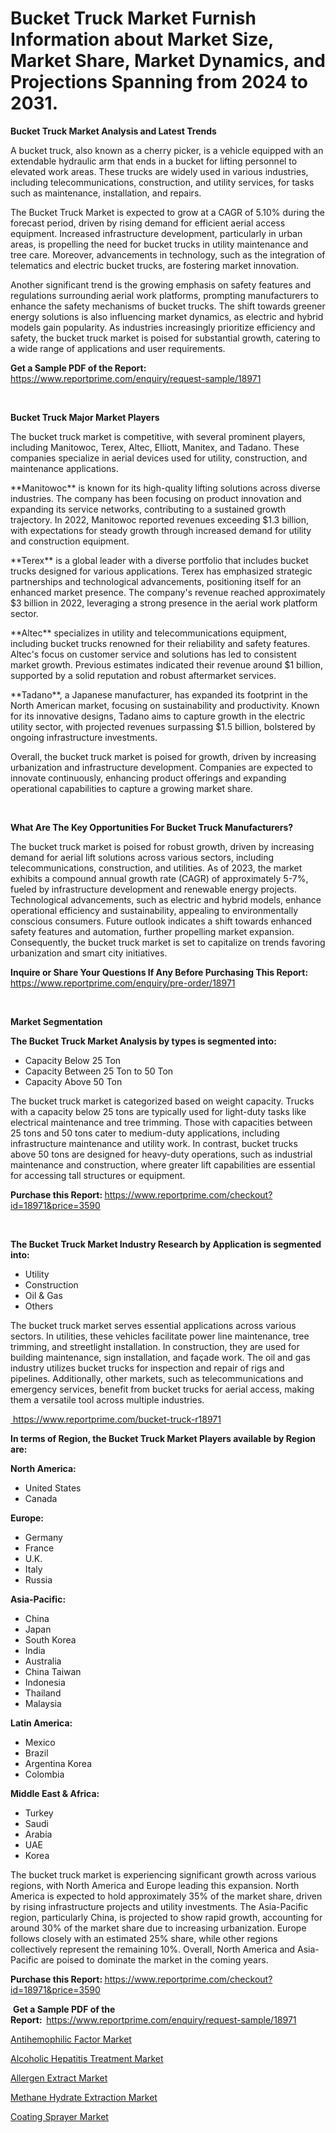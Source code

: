 <p><h1>Bucket Truck Market Furnish Information about Market Size, Market Share, Market Dynamics, and Projections Spanning from 2024 to 2031.</h1></p><p><strong>Bucket Truck Market Analysis and Latest Trends</strong></p>
<p><p>A bucket truck, also known as a cherry picker, is a vehicle equipped with an extendable hydraulic arm that ends in a bucket for lifting personnel to elevated work areas. These trucks are widely used in various industries, including telecommunications, construction, and utility services, for tasks such as maintenance, installation, and repairs.</p><p>The Bucket Truck Market is expected to grow at a CAGR of 5.10% during the forecast period, driven by rising demand for efficient aerial access equipment. Increased infrastructure development, particularly in urban areas, is propelling the need for bucket trucks in utility maintenance and tree care. Moreover, advancements in technology, such as the integration of telematics and electric bucket trucks, are fostering market innovation.</p><p>Another significant trend is the growing emphasis on safety features and regulations surrounding aerial work platforms, prompting manufacturers to enhance the safety mechanisms of bucket trucks. The shift towards greener energy solutions is also influencing market dynamics, as electric and hybrid models gain popularity. As industries increasingly prioritize efficiency and safety, the bucket truck market is poised for substantial growth, catering to a wide range of applications and user requirements.</p></p>
<p><strong>Get a Sample PDF of the Report:&nbsp;</strong> <a href="https://www.reportprime.com/enquiry/request-sample/18971?utm_campaign=62&utm_medium=2&utm_source=Github&utm_content=ia&utm_term=22112024&utm_id=bucket-truck">https://www.reportprime.com/enquiry/request-sample/18971</a></p>
<p>&nbsp;</p>
<p><strong>Bucket Truck Major Market Players</strong></p>
<p><p>The bucket truck market is competitive, with several prominent players, including Manitowoc, Terex, Altec, Elliott, Manitex, and Tadano. These companies specialize in aerial devices used for utility, construction, and maintenance applications.</p><p>**Manitowoc** is known for its high-quality lifting solutions across diverse industries. The company has been focusing on product innovation and expanding its service networks, contributing to a sustained growth trajectory. In 2022, Manitowoc reported revenues exceeding $1.3 billion, with expectations for steady growth through increased demand for utility and construction equipment.</p><p>**Terex** is a global leader with a diverse portfolio that includes bucket trucks designed for various applications. Terex has emphasized strategic partnerships and technological advancements, positioning itself for an enhanced market presence. The company's revenue reached approximately $3 billion in 2022, leveraging a strong presence in the aerial work platform sector.</p><p>**Altec** specializes in utility and telecommunications equipment, including bucket trucks renowned for their reliability and safety features. Altec's focus on customer service and solutions has led to consistent market growth. Previous estimates indicated their revenue around $1 billion, supported by a solid reputation and robust aftermarket services.</p><p>**Tadano**, a Japanese manufacturer, has expanded its footprint in the North American market, focusing on sustainability and productivity. Known for its innovative designs, Tadano aims to capture growth in the electric utility sector, with projected revenues surpassing $1.5 billion, bolstered by ongoing infrastructure investments.</p><p>Overall, the bucket truck market is poised for growth, driven by increasing urbanization and infrastructure development. Companies are expected to innovate continuously, enhancing product offerings and expanding operational capabilities to capture a growing market share.</p></p>
<p>&nbsp;</p>
<p><strong>What Are The Key Opportunities For Bucket Truck Manufacturers?</strong></p>
<p><p>The bucket truck market is poised for robust growth, driven by increasing demand for aerial lift solutions across various sectors, including telecommunications, construction, and utilities. As of 2023, the market exhibits a compound annual growth rate (CAGR) of approximately 5-7%, fueled by infrastructure development and renewable energy projects. Technological advancements, such as electric and hybrid models, enhance operational efficiency and sustainability, appealing to environmentally conscious consumers. Future outlook indicates a shift towards enhanced safety features and automation, further propelling market expansion. Consequently, the bucket truck market is set to capitalize on trends favoring urbanization and smart city initiatives.</p></p>
<p><strong>Inquire or Share Your Questions If Any Before Purchasing This Report:</strong> <a href="https://www.reportprime.com/enquiry/pre-order/18971?utm_campaign=62&utm_medium=2&utm_source=Github&utm_content=ia&utm_term=22112024&utm_id=bucket-truck">https://www.reportprime.com/enquiry/pre-order/18971</a></p>
<p>&nbsp;</p>
<p><strong>Market Segmentation</strong></p>
<p><strong>The Bucket Truck Market Analysis by types is segmented into:</strong></p>
<p><ul><li>Capacity Below 25 Ton</li><li>Capacity Between 25 Ton to 50 Ton</li><li>Capacity Above 50 Ton</li></ul></p>
<p><p>The bucket truck market is categorized based on weight capacity. Trucks with a capacity below 25 tons are typically used for light-duty tasks like electrical maintenance and tree trimming. Those with capacities between 25 tons and 50 tons cater to medium-duty applications, including infrastructure maintenance and utility work. In contrast, bucket trucks above 50 tons are designed for heavy-duty operations, such as industrial maintenance and construction, where greater lift capabilities are essential for accessing tall structures or equipment.</p></p>
<p><strong>Purchase this Report:&nbsp;</strong><a href="https://www.reportprime.com/checkout?id=18971&price=3590&utm_campaign=62&utm_medium=2&utm_source=Github&utm_content=ia&utm_term=22112024&utm_id=bucket-truck">https://www.reportprime.com/checkout?id=18971&price=3590</a></p>
<p>&nbsp;</p>
<p><strong>The Bucket Truck Market Industry Research by Application is segmented into:</strong></p>
<p><ul><li>Utility</li><li>Construction</li><li>Oil & Gas</li><li>Others</li></ul></p>
<p><p>The bucket truck market serves essential applications across various sectors. In utilities, these vehicles facilitate power line maintenance, tree trimming, and streetlight installation. In construction, they are used for building maintenance, sign installation, and façade work. The oil and gas industry utilizes bucket trucks for inspection and repair of rigs and pipelines. Additionally, other markets, such as telecommunications and emergency services, benefit from bucket trucks for aerial access, making them a versatile tool across multiple industries.</p></p>
<p><a href="https://www.reportprime.com/bucket-truck-r18971?utm_campaign=62&utm_medium=2&utm_source=Github&utm_content=ia&utm_term=22112024&utm_id=bucket-truck">&nbsp;https://www.reportprime.com/bucket-truck-r18971</a></p>
<p><strong>In terms of Region, the Bucket Truck Market Players available by Region are:</strong></p>
<p>
    <p> <strong> North America: </strong>
        <ul>
            <li>United States</li>
            <li>Canada</li>
        </ul>
        </p> 
    <p> <strong> Europe: </strong>
        <ul>
            <li>Germany</li>
            <li>France</li>
            <li>U.K.</li>
            <li>Italy</li>
            <li>Russia</li>
        </ul>
        </p> 
    <p> <strong> Asia-Pacific: </strong>
        <ul>
            <li>China</li>
            <li>Japan</li>
            <li>South Korea</li>
            <li>India</li>
            <li>Australia</li>
            <li>China Taiwan</li>
            <li>Indonesia</li>
            <li>Thailand</li>
            <li>Malaysia</li>
        </ul>
        </p> 
    <p> <strong> Latin America: </strong>
        <ul>
            <li>Mexico</li>
            <li>Brazil</li>
            <li>Argentina Korea</li>
            <li>Colombia</li>
        </ul>
        </p> 
    <p> <strong> Middle East & Africa: </strong>
        <ul>
            <li>Turkey</li>
            <li>Saudi</li>
            <li>Arabia</li>
            <li>UAE</li>
            <li>Korea</li>
        </ul>
    </p>
    </p>
<p><p>The bucket truck market is experiencing significant growth across various regions, with North America and Europe leading this expansion. North America is expected to hold approximately 35% of the market share, driven by rising infrastructure projects and utility investments. The Asia-Pacific region, particularly China, is projected to show rapid growth, accounting for around 30% of the market share due to increasing urbanization. Europe follows closely with an estimated 25% share, while other regions collectively represent the remaining 10%. Overall, North America and Asia-Pacific are poised to dominate the market in the coming years.</p></p>
<p><strong>Purchase this Report: </strong><a href="https://www.reportprime.com/checkout?id=18971&price=3590&utm_campaign=62&utm_medium=2&utm_source=Github&utm_content=ia&utm_term=22112024&utm_id=bucket-truck">https://www.reportprime.com/checkout?id=18971&price=3590</a></p>
<p>&nbsp;<strong>Get a Sample PDF of the Report:&nbsp;&nbsp;</strong><a href="https://www.reportprime.com/enquiry/request-sample/18971?utm_campaign=62&utm_medium=2&utm_source=Github&utm_content=ia&utm_term=22112024&utm_id=bucket-truck">https://www.reportprime.com/enquiry/request-sample/18971</a></p>
<p><strong></strong></p>
<p><p><a href="https://issuu.com/reportprime-2/docs/antihemophilic-factor-market-size-2_998440d400e12f?utm_campaign=62&utm_medium=2&utm_source=Github&utm_content=ia&utm_term=22112024&utm_id=bucket-truck">Antihemophilic Factor Market</a></p><p><a href="https://www.linkedin.com/pulse/alcoholic-hepatitis-treatment-market-analysis-report-2024-2031-obwfe?utm_campaign=62&utm_medium=2&utm_source=Github&utm_content=ia&utm_term=22112024&utm_id=bucket-truck">Alcoholic Hepatitis Treatment Market</a></p><p><a href="https://issuu.com/reportprime-2/docs/allergen-extract-market-size-2030.p_b1bb6d7269c248?utm_campaign=62&utm_medium=2&utm_source=Github&utm_content=ia&utm_term=22112024&utm_id=bucket-truck">Allergen Extract Market</a></p><p><a href="https://www.linkedin.com/pulse/methane-hydrate-extraction-market-analysis-trends-share-sales-zz4xe?utm_campaign=62&utm_medium=2&utm_source=Github&utm_content=ia&utm_term=22112024&utm_id=bucket-truck">Methane Hydrate Extraction Market</a></p><p><a href="https://github.com/SanjidaMahmud54/Market-Research-Report-List-1/blob/main/coating-sprayer-market.md?utm_campaign=62&utm_medium=2&utm_source=Github&utm_content=ia&utm_term=22112024&utm_id=bucket-truck">Coating Sprayer Market</a></p></p>